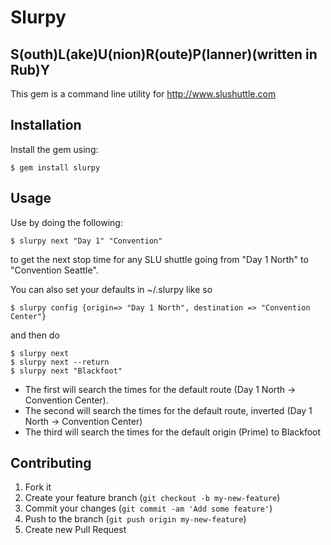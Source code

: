 # Slurpy

## S(outh)L(ake)U(nion)R(oute)P(lanner)(written in Rub)Y

This gem is a command line utility for http://www.slushuttle.com

## Installation

Install the gem using:

    $ gem install slurpy

## Usage

Use by doing the following:

    $ slurpy next "Day 1" "Convention"

to get the next stop time for any SLU shuttle going from "Day 1 North" to "Convention Seattle".

You can also set your defaults in ~/.slurpy like so

    $ slurpy config {origin=> "Day 1 North", destination => "Convention Center"}

and then do

    $ slurpy next
    $ slurpy next --return
    $ slurpy next "Blackfoot"

* The first will search the times for the default route (Day 1 North -> Convention Center).
* The second will search the times for the default route, inverted (Day 1 North -> Convention Center)
* The third will search the times for the default origin (Prime) to Blackfoot

## Contributing

1. Fork it
2. Create your feature branch (`git checkout -b my-new-feature`)
3. Commit your changes (`git commit -am 'Add some feature'`)
4. Push to the branch (`git push origin my-new-feature`)
5. Create new Pull Request
